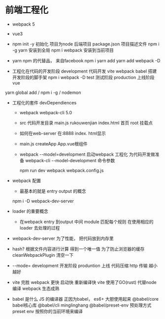 # 前端工程化

- webpack 5
- vue3
- npm init -y
    初始化 项目为node 后端项目 package.json 项目描述文件
    npm i -g yarn  安装到全局
    npm i webpack  安装到当前项目
- yarn
    npm 的代替品， 来自facebook
    npm i
    yarn add
    yarn add webpack -D

- 工程化在代码的开发阶段
    development     代码开发  vite  webpack  babel  搭建开发阶段的脚手架
        npm i webpack -D
    test        测试阶段
    production  上线阶段    vue


yarn global add / npm i -g / nodemon  


- 工程化的套件 devDependiences
    - webpack webpack-cli 5.0
    - src 代码开发目录
        main.js rukouwenjian
        index.html 首页 root 挂载点
    - 如何在web-server 在:8888 index.
        html显示
    - main.js
        createApp App.vue根组件
    - webpack --model=development
        启动webpack 工程化 为代码开发做准备
        webpack-cli  --model-development 命令参数
        
        npm run dev
        webpack  webpack.config.js
- webpack 配置
    - 最基本的就是 entry  output 的概念

    npm i -D webpack-dev-server


- loader 的重要概念
    - 在webpack  entry 到output  中间
        module  匹配每个规则
        在使用相应的loader 去处理的过程

- webpack-dev-server
    为了性能， 把代码放到内存里

- hash?
    根据文件内容进行计算 得到一个唯一值
    为了防止浏览器的缓存 cleanWebpackPlugin 清空一下

- --mode=
    development     开发阶段
    produntion      上线  代码压缩  http 传输 越小越好

- vite 完胜 webpack
    更快 启动快  重新编译快
    vite 使用了GO(rust) 代替node 编译
    webpack 生态成熟

- babel 是什么
    JS 的编译器 正因为babel， es6+  大胆使用起来
    @babel/core  babel核心库
    @babel/cli   minglinghang
    @babel/preset-env   预处理方式   preset env 按照你的当前环境来编译